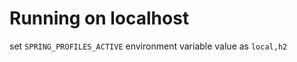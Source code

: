 
Running on localhost
====================

set `SPRING_PROFILES_ACTIVE` environment variable value as `local,h2`
